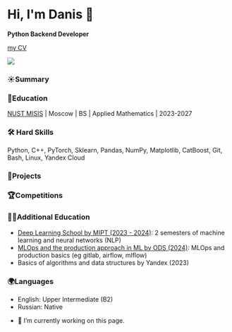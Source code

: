 # Hi, I'm Danis 👋
**Python Backend Developer** 

[my CV]( https://drive.google.com/file/d/1_tLZksY8bDk8XK5QpgtZ7N3PqmtqyX_p/view?usp=sharing)

<p align='left'>
   </a>
   <a href="https://t.me/D_arble">
       <img src="https://img.shields.io/badge/Telegram-2CA5E0?style=for-the-badge&logo=telegram&logoColor=white"/>
   </a>

### ☀️Summary 

### 🐘Education
[NUST MISIS](https://misis.ru/) | Moscow | BS | Applied Mathematics | 2023-2027

### 🛠 Hard Skills
Python, C++, PyTorch, Sklearn, Pandas, NumPy, Matplotlib, CatBoost, Git, Bash, Linux, Yandex Cloud

### 👞Projects

### 🏆Competitions

### 👨‍🎓Additional Education
- [Deep Learning School by MIPT (2023 - 2024)](https://dls.samcs.ru/): 2 semesters of machine learning and neural networks (NLP)
- [MLOps and the production approach in ML by ODS (2024)](https://ods.ai/tracks/ml-in-production-spring-23): MLOps and production basics (eg gitlab, airflow, mlflow)
- Basics of algorithms and data structures by Yandex (2023)

### 🌍Languages
*   English: Upper Intermediate (B2)
*   Russian: Native    

- 🔭 I’m currently working on this page.
